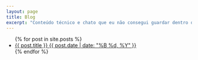 ```yaml
---
layout: page
title: Blog
excerpt: "Conteúdo técnico e chato que eu não consegui guardar dentro de mim"
---
```


<ul class="post-list">
{% for post in site.posts %}
<li>
<article>
    <a href="{{ site.url }}{{ post.url }}">
        {{ post.title }}
        <span class="entry-date">
            <time datetime="{{ post.date | date_to_xmlschema }}">
                {{ post.date | date: "%B %d, %Y" }}
            </time>
        </span>
    </a>
</article>
</li>
{% endfor %}
</ul>
